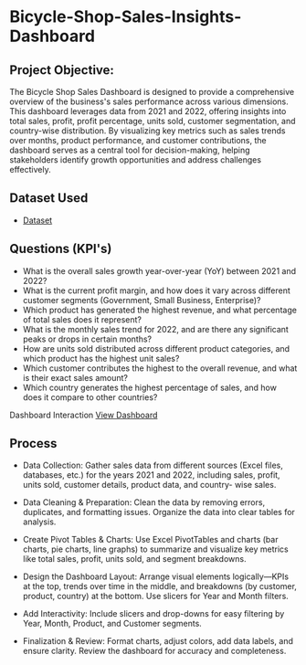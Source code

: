 # Bicycle-Shop-Sales-Insights-Dashboard
## Project Objective: 
The Bicycle Shop Sales Dashboard is designed to provide a comprehensive overview of the business's sales performance across various dimensions. This dashboard leverages data from 2021 and 2022, offering insights into total sales, profit, profit percentage, units sold, customer segmentation, and country-wise distribution. By visualizing key metrics such as sales trends over months, product performance, and customer contributions, the dashboard serves as a central tool for decision-making, helping stakeholders identify growth opportunities and address challenges effectively.

## Dataset Used
- <a href="https://github.com/BussaReddyRevanthKumar/Bicycle-Shop-Sales-Insights-Dashboard/blob/main/Bicycle_shop_Sales%20Data_Dashboard.xlsx">Dataset</a>

## Questions (KPI's)
- What is the overall sales growth year-over-year (YoY) between 2021 and 2022?
- What is the current profit margin, and how does it vary across different customer segments (Government, Small Business, Enterprise)?
- Which product has generated the highest revenue, and what percentage of total sales does it represent?
- What is the monthly sales trend for 2022, and are there any significant peaks or drops in certain months?
- How are units sold distributed across different product categories, and which product has the highest unit sales?
- Which customer contributes the highest to the overall revenue, and what is their exact sales amount?
- Which country generates the highest percentage of sales, and how does it compare to other countries?

 Dashboard Interaction <a href="https://github.com/BussaReddyRevanthKumar/Bicycle-Shop-Sales-Insights-Dashboard/blob/main/Dashboard.jpg">View Dashboard</a>

 ## Process
- Data Collection:
  Gather sales data from different sources (Excel files, databases, etc.) for the years 2021 and 2022, including sales, profit, units sold, customer details, product data, and country- 
  wise sales.

- Data Cleaning & Preparation:
  Clean the data by removing errors, duplicates, and formatting issues. Organize the data into clear tables for analysis.

- Create Pivot Tables & Charts:
  Use Excel PivotTables and charts (bar charts, pie charts, line graphs) to summarize and visualize key metrics like total sales, profit, units sold, and segment breakdowns.

- Design the Dashboard Layout:
  Arrange visual elements logically—KPIs at the top, trends over time in the middle, and breakdowns (by customer, product, country) at the bottom. Use slicers for Year and Month filters.

- Add Interactivity:
  Include slicers and drop-downs for easy filtering by Year, Month, Product, and Customer segments.

- Finalization & Review:
  Format charts, adjust colors, add data labels, and ensure clarity. Review the dashboard for accuracy and completeness.


